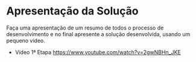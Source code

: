 # Apresentação da Solução

Faça uma apresentação de um resumo de todos o processo de desenvolvimento e no final apresente a solução desenvolvida, usando um pequeno vídeo.

* Vídeo 1ª Etapa
https://www.youtube.com/watch?v=2gwNBHn_JKE
